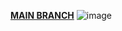 [**MAIN BRANCH**](https://github.com/alpolcaymis/React/tree/main)
![image](https://github.com/alpolcaymis/React/assets/71964088/11c02711-38a7-4e3b-85f8-db6714b76f10)

